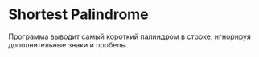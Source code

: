 # Shortest Palindrome
Программа выводит самый короткий палиндром в строке, игнорируя дополнительные знаки и пробелы.
